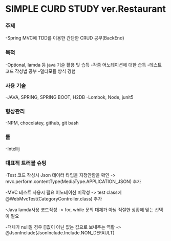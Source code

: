 SIMPLE CURD STUDY ver.Restaurant
=================================

### 주제

-Spring MVC에 TDD를 이용한 간단한 CRUD 공부(BackEnd)

### 목적

-Optional, lamda 등 java 기술 활용 및 습득
-각종 어노테이션에 대한 습득
-테스트 코드 작성법 공부
-멀티모듈 방식 경험

### 사용 기술

-JAVA, SPRING, SPRING BOOT, H2DB 
-Lombok, Node, junit5

### 형상관리

-NPM, chocolatey, github, git bash

### 툴

-Intellij

### 대표적 트러블 슈팅
-Test 코드 작성시 Json 데이터 타입을 지정안함을 확인 -> mvc.perform.contentType(MediaType.APPLICATION_JSON) 추가

-MVC 테스트 사용시 필요 어노테이션 미작성 -> test class에 @WebMvcTest(CategoryController.class) 추가

-Java lamda사용 코드작성 -> for, while 문의 대체가 아님 적절한 상황에 맞는 선택이 필요

-객체가 null일 경우 []값이 아닌 없는 값으로 보내주는 역활 -> @JsonInclude(JsonInclude.Include.NON_DEFAULT)